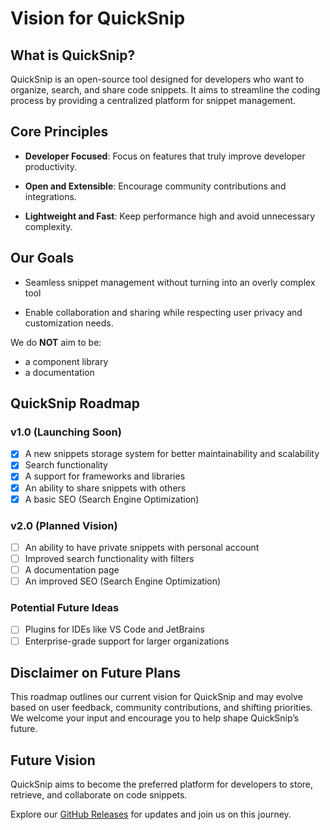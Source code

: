 # Vision for QuickSnip

## What is QuickSnip?

QuickSnip is an open-source tool designed for developers who want to organize, search, and share code snippets. It aims to streamline the coding process by providing a centralized platform for snippet management.

## Core Principles

- **Developer Focused**: Focus on features that truly improve developer productivity.

- **Open and Extensible**: Encourage community contributions and integrations.

- **Lightweight and Fast**: Keep performance high and avoid unnecessary complexity.

## Our Goals

- Seamless snippet management without turning into an overly complex tool

- Enable collaboration and sharing while respecting user privacy and customization needs.

We do **NOT** aim to be:

- a component library
- a documentation

## QuickSnip Roadmap

### v1.0 (Launching Soon)

- [x] A new snippets storage system for better maintainability and scalability
- [x] Search functionality
- [x] A support for frameworks and libraries
- [x] An ability to share snippets with others
- [x] A basic SEO (Search Engine Optimization)

### v2.0 (Planned Vision)

- [ ] An ability to have private snippets with personal account
- [ ] Improved search functionality with filters
- [ ] A documentation page
- [ ] An improved SEO (Search Engine Optimization)

### Potential Future Ideas

- [ ] Plugins for IDEs like VS Code and JetBrains
- [ ] Enterprise-grade support for larger organizations

## Disclaimer on Future Plans

This roadmap outlines our current vision for QuickSnip and may evolve based on user feedback, community contributions, and shifting priorities. We welcome your input and encourage you to help shape QuickSnip’s future.

## Future Vision

QuickSnip aims to become the preferred platform for developers to store, retrieve, and collaborate on code snippets.

Explore our [GitHub Releases](https://github.com/technoph1le/quicksnip/releases) for updates and join us on this journey.
